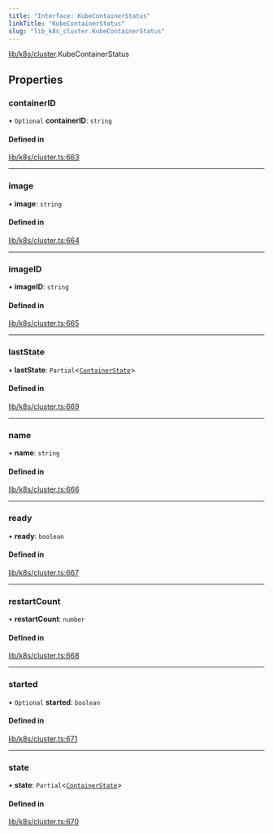 ```yaml
---
title: "Interface: KubeContainerStatus"
linkTitle: "KubeContainerStatus"
slug: "lib_k8s_cluster.KubeContainerStatus"
---
```


[lib/k8s/cluster](../modules/lib_k8s_cluster.md).KubeContainerStatus

## Properties

### containerID

• `Optional` **containerID**: `string`

#### Defined in

[lib/k8s/cluster.ts:663](https://github.com/headlamp-k8s/headlamp/blob/1093c364/frontend/src/lib/k8s/cluster.ts#L663)

___

### image

• **image**: `string`

#### Defined in

[lib/k8s/cluster.ts:664](https://github.com/headlamp-k8s/headlamp/blob/1093c364/frontend/src/lib/k8s/cluster.ts#L664)

___

### imageID

• **imageID**: `string`

#### Defined in

[lib/k8s/cluster.ts:665](https://github.com/headlamp-k8s/headlamp/blob/1093c364/frontend/src/lib/k8s/cluster.ts#L665)

___

### lastState

• **lastState**: `Partial`<[`ContainerState`](lib_k8s_cluster.ContainerState.md)\>

#### Defined in

[lib/k8s/cluster.ts:669](https://github.com/headlamp-k8s/headlamp/blob/1093c364/frontend/src/lib/k8s/cluster.ts#L669)

___

### name

• **name**: `string`

#### Defined in

[lib/k8s/cluster.ts:666](https://github.com/headlamp-k8s/headlamp/blob/1093c364/frontend/src/lib/k8s/cluster.ts#L666)

___

### ready

• **ready**: `boolean`

#### Defined in

[lib/k8s/cluster.ts:667](https://github.com/headlamp-k8s/headlamp/blob/1093c364/frontend/src/lib/k8s/cluster.ts#L667)

___

### restartCount

• **restartCount**: `number`

#### Defined in

[lib/k8s/cluster.ts:668](https://github.com/headlamp-k8s/headlamp/blob/1093c364/frontend/src/lib/k8s/cluster.ts#L668)

___

### started

• `Optional` **started**: `boolean`

#### Defined in

[lib/k8s/cluster.ts:671](https://github.com/headlamp-k8s/headlamp/blob/1093c364/frontend/src/lib/k8s/cluster.ts#L671)

___

### state

• **state**: `Partial`<[`ContainerState`](lib_k8s_cluster.ContainerState.md)\>

#### Defined in

[lib/k8s/cluster.ts:670](https://github.com/headlamp-k8s/headlamp/blob/1093c364/frontend/src/lib/k8s/cluster.ts#L670)
